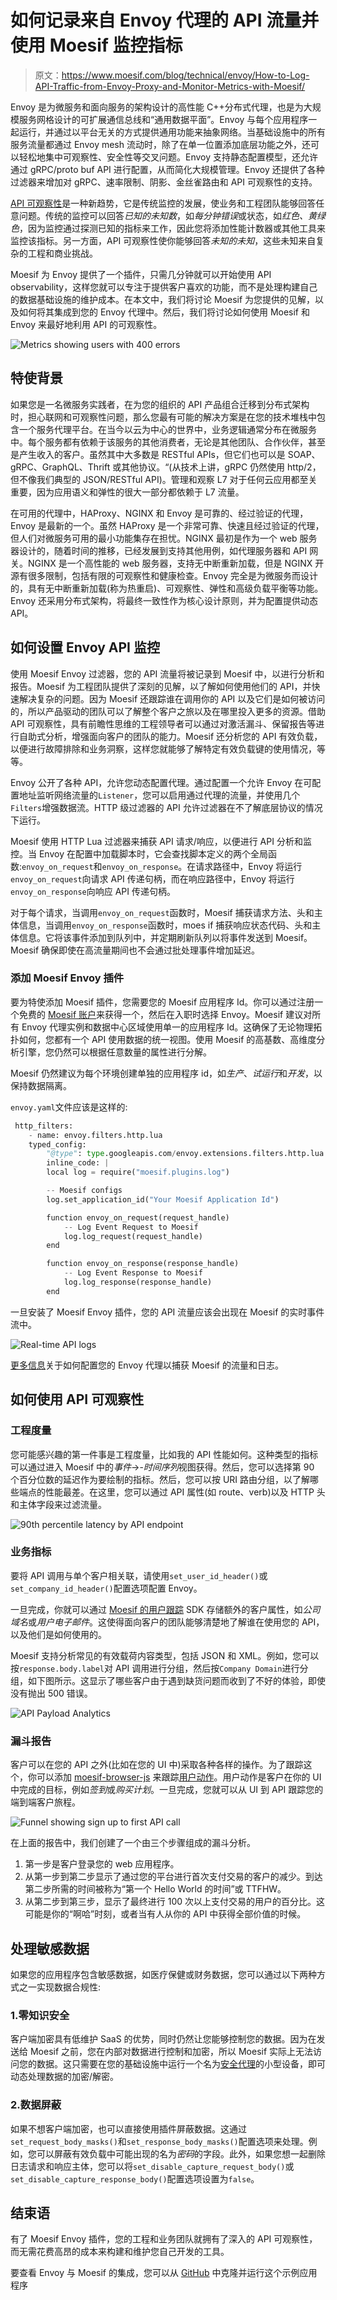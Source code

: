 # 如何记录来自 Envoy 代理的 API 流量并使用 Moesif 监控指标

> 原文：<https://www.moesif.com/blog/technical/envoy/How-to-Log-API-Traffic-from-Envoy-Proxy-and-Monitor-Metrics-with-Moesif/>

Envoy 是为微服务和面向服务的架构设计的高性能 C++分布式代理，也是为大规模服务网格设计的可扩展通信总线和“通用数据平面”。Envoy 与每个应用程序一起运行，并通过以平台无关的方式提供通用功能来抽象网络。当基础设施中的所有服务流量都通过 Envoy mesh 流动时，除了在单一位置添加底层功能之外，还可以轻松地集中可观察性、安全性等交叉问题。Envoy 支持静态配置模型，还允许通过 gRPC/proto buf API 进行配置，从而简化大规模管理。Envoy 还提供了各种过滤器来增加对 gRPC、速率限制、阴影、金丝雀路由和 API 可观察性的支持。

[API 可观察性](/blog/api-engineering/api-observability/What-is-API-Observability/)是一种新趋势，它是传统监控的发展，使业务和工程团队能够回答任意问题。传统的监控可以回答*已知的未知数*，如*每分钟错误*或状态，如*红色、黄绿色*，因为监控通过探测已知的指标来工作，因此您将添加性能计数器或其他工具来监控该指标。另一方面，API 可观察性使你能够回答*未知的未知*，这些未知来自复杂的工程和商业挑战。

Moesif 为 Envoy 提供了一个插件，只需几分钟就可以开始使用 API observability，这样您就可以专注于提供客户喜欢的功能，而不是处理构建自己的数据基础设施的维护成本。在本文中，我们将讨论 Moesif 为您提供的见解，以及如何将其集成到您的 Envoy 代理中。然后，我们将讨论如何使用 Moesif 和 Envoy 来最好地利用 API 的可观察性。

![Metrics showing users with 400 errors](img/cf0a233ba85ee15d5bfda3767c117b63.png)

## 特使背景

如果您是一名微服务实践者，在为您的组织的 API 产品组合迁移到分布式架构时，担心联网和可观察性问题，那么您最有可能的解决方案是在您的技术堆栈中包含一个服务代理平台。在当今以云为中心的世界中，业务逻辑通常分布在微服务中。每个服务都有依赖于该服务的其他消费者，无论是其他团队、合作伙伴，甚至是产生收入的客户。虽然其中大多数是 RESTful APIs，但它们也可以是 SOAP、gRPC、GraphQL、Thrift 或其他协议。“(从技术上讲，gRPC 仍然使用 http/2，但不像我们典型的 JSON/RESTful API)。管理和观察 L7 对于任何云应用都至关重要，因为应用语义和弹性的很大一部分都依赖于 L7 流量。

在可用的代理中，HAProxy、NGINX 和 Envoy 是可靠的、经过验证的代理，Envoy 是最新的一个。虽然 HAProxy 是一个非常可靠、快速且经过验证的代理，但人们对微服务可用的最小功能集存在担忧。NGINX 最初是作为一个 web 服务器设计的，随着时间的推移，已经发展到支持其他用例，如代理服务器和 API 网关。NGINX 是一个高性能的 web 服务器，支持无中断重新加载，但是 NGINX 开源有很多限制，包括有限的可观察性和健康检查。Envoy 完全是为微服务而设计的，具有无中断重新加载(称为热重启)、可观察性、弹性和高级负载平衡等功能。Envoy 还采用分布式架构，将最终一致性作为核心设计原则，并为配置提供动态 API。

## 如何设置 Envoy API 监控

使用 Moesif Envoy 过滤器，您的 API 流量将被记录到 Moesif 中，以进行分析和报告。Moesif 为工程团队提供了深刻的见解，以了解如何使用他们的 API，并快速解决复杂的问题。因为 Moesif 还跟踪谁在调用你的 API 以及它们是如何被访问的，所以产品驱动的团队可以了解整个客户之旅以及在哪里投入更多的资源。借助 API 可观察性，具有前瞻性思维的工程领导者可以通过对激活漏斗、保留报告等进行自助式分析，增强面向客户的团队的能力。Moesif 还分析您的 API 有效负载，以便进行故障排除和业务洞察，这样您就能够了解特定有效负载键的使用情况，等等。

Envoy 公开了各种 API，允许您动态配置代理。通过配置一个允许 Envoy 在可配置地址监听网络流量的`Listener`，您可以启用通过代理的流量，并使用几个`Filters`增强数据流。HTTP 级过滤器的 API 允许过滤器在不了解底层协议的情况下运行。

Moesif 使用 HTTP Lua 过滤器来捕获 API 请求/响应，以便进行 API 分析和监控。当 Envoy 在配置中加载脚本时，它会查找脚本定义的两个全局函数:`envoy_on_request`和`envoy_on_response`。在请求路径中，Envoy 将运行`envoy_on_request`向请求 API 传递句柄，而在响应路径中，Envoy 将运行`envoy_on_response`向响应 API 传递句柄。

对于每个请求，当调用`envoy_on_request`函数时，Moesif 捕获请求方法、头和主体信息，当调用`envoy_on_response`函数时，moes if 捕获响应状态代码、头和主体信息。它将该事件添加到队列中，并定期刷新队列以将事件发送到 Moesif。Moesif 确保即使在高流量期间也不会通过批处理事件增加延迟。

### 添加 Moesif Envoy 插件

要为特使添加 Moesif 插件，您需要您的 Moesif 应用程序 Id。你可以通过注册一个免费的 [Moesif 账户](https://www.moesif.com)来获得一个，然后在入职时选择 Envoy。Moesif 建议对所有 Envoy 代理实例和数据中心区域使用单一的应用程序 Id。这确保了无论物理拓扑如何，您都有一个 API 使用数据的统一视图。使用 Moesif 的高基数、高维度分析引擎，您仍然可以根据任意数量的属性进行分解。

Moesif 仍然建议为每个环境创建单独的应用程序 id，如*生产*、*试运行*和*开发*，以保持数据隔离。

`envoy.yaml`文件应该是这样的:

```py
 http_filters:
    - name: envoy.filters.http.lua
    typed_config:
        "@type": type.googleapis.com/envoy.extensions.filters.http.lua.v3.Lua
        inline_code: |
        local log = require("moesif.plugins.log")

        -- Moesif configs
        log.set_application_id("Your Moesif Application Id")

        function envoy_on_request(request_handle)
            -- Log Event Request to Moesif
            log.log_request(request_handle)
        end

        function envoy_on_response(response_handle)
            -- Log Event Response to Moesif
            log.log_response(response_handle)
        end 
```

一旦安装了 Moesif Envoy 插件，您的 API 流量应该会出现在 Moesif 的实时事件流中。

![Real-time API logs](img/3b19552ff953983231af1e85b9d352fa.png)

[更多信息](https://www.moesif.com/docs/server-integration/envoy-proxy/)关于如何配置您的 Envoy 代理以捕获 Moesif 的流量和日志。

## 如何使用 API 可观察性

### 工程度量

您可能感兴趣的第一件事是工程度量，比如我的 API 性能如何。这种类型的指标可以通过进入 Moesif 中的*事件*->-*时间序列*视图获得。然后，您可以选择第 90 个百分位数的延迟作为要绘制的指标。然后，您可以按 URI 路由分组，以了解哪些端点的性能最差。在这里，您可以通过 API 属性(如 route、verb)以及 HTTP 头和主体字段来过滤流量。

![90th percentile latency by API endpoint](img/1f5a1d7df40bdee9162936f47b9c18f4.png)

### 业务指标

要将 API 调用与单个客户相关联，请使用`set_user_id_header()`或`set_company_id_header()`配置选项配置 Envoy。

一旦完成，你就可以通过 [Moesif 的用户跟踪](https://www.moesif.com/implementation/track-user-behaviors-with-browser?platform=browser) SDK 存储额外的客户属性，如*公司域名*或*用户电子邮件*。这使得面向客户的团队能够清楚地了解谁在使用您的 API，以及他们是如何使用的。

Moesif 支持分析常见的有效载荷内容类型，包括 JSON 和 XML。例如，您可以按`response.body.label`对 API 调用进行分组，然后按`Company Domain`进行分组，如下图所示。这显示了哪些客户由于遇到缺货问题而收到了不好的体验，即使没有抛出 500 错误。

![API Payload Analytics](img/4d10c85a8232aa0c8a0a3141bedf11a4.png)

### 漏斗报告

客户可以在您的 API 之外(比如在您的 UI 中)采取各种各样的操作。为了跟踪这个，你可以添加 [moesif-browser-js](https://www.moesif.com/implementation/track-user-behaviors-with-browser?platform=browser) 来跟踪[用户动作](https://www.moesif.com/docs/getting-started/user-actions/)。用户动作是客户在你的 UI 中完成的目标，例如*签到*或*购买计划*。一旦完成，您就可以从 UI 到 API 跟踪您的端到端客户旅程。

![Funnel showing sign up to first API call](img/a6100bd3e143d4bf71049f29f07a2587.png)

在上面的报告中，我们创建了一个由三个步骤组成的漏斗分析。

1.  第一步是客户登录您的 web 应用程序。
2.  从第一步到第二步显示了通过您的平台进行首次支付交易的客户的减少。到达第二步所需的时间被称为“第一个 Hello World 的时间”或 TTFHW。
3.  从第二步到第三步，显示了最终进行 100 次以上支付交易的用户的百分比。这可能是你的“啊哈”时刻，或者当有人从你的 API 中获得全部价值的时候。

## 处理敏感数据

如果您的应用程序包含敏感数据，如医疗保健或财务数据，您可以通过以下两种方式之一实现数据合规性:

### 1.零知识安全

客户端加密具有低维护 SaaS 的优势，同时仍然让您能够控制您的数据。因为在发送给 Moesif 之前，您在内部对数据进行控制和加密，所以 Moesif 实际上无法访问您的数据。这只需要在您的基础设施中运行一个名为[安全代理](https://www.moesif.com/docs/platform/secure-proxy/)的小型设备，即可动态处理数据的加密/解密。

### 2.数据屏蔽

如果不想客户端加密，也可以直接使用插件屏蔽数据。这通过`set_request_body_masks()`和`set_response_body_masks()`配置选项来处理。例如，您可以屏蔽有效负载中可能出现的名为*密码*的字段。此外，如果您想一起删除日志请求和响应主体，您可以将`set_disable_capture_request_body()`或`set_disable_capture_response_body()`配置选项设置为`false`。

## 结束语

有了 Moesif Envoy 插件，您的工程和业务团队就拥有了深入的 API 可观察性，而无需花费高昂的成本来构建和维护您自己开发的工具。

要查看 Envoy 与 Moesif 的集成，您可以从 [GitHub](https://github.com/Moesif/moesif-envoy-plugin/tree/master/example) 中克隆并运行这个示例应用程序